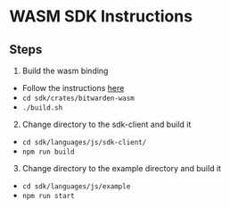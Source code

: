 # WASM SDK Instructions

## Steps

1. Build the wasm binding
  - Follow the instructions [here](../../crates/bitwarden-wasm/README.md)
  - `cd sdk/crates/bitwarden-wasm`
  - `./build.sh`
2. Change directory to the sdk-client and build it
  - `cd sdk/languages/js/sdk-client/`
  - `npm run build`
3. Change directory to the example directory and build it
  - `cd sdk/languages/js/example`
  - `npm run start`
